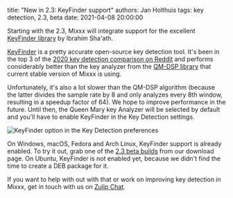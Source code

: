 title: "New in 2.3: KeyFinder support"
authors: Jan Holthuis
tags: key detection, 2.3, beta
date: 2021-04-08 20:00:00

Starting with the 2.3, Mixxx will integrate support for the excellent [KeyFinder library](https://github.com/mixxxdj/libKeyFinder) by Ibrahim Sha'ath.

[KeyFinder](http://www.ibrahimshaath.co.uk/keyfinder/) is a pretty accurate open-source key detection tool.
It's been in the top 3 of the [2020 key detection comparison on Reddit](https://www.reddit.com/r/DJs/comments/hwlzyt/key_detection_comparison_2020/) and performs considerably better than the key analyzer from the [QM-DSP library](https://code.soundsoftware.ac.uk/projects/qm-dsp) that current stable version of Mixxx is using.

Unfortunately, it's also a lot slower than the QM-DSP algorithm (because the latter divides the sample rate by 8 and only analyzes every 8th window, resulting in a speedup factor of 64).
We hope to improve performance in the future.
Until then, the Queen Mary key Analyzer will be selected by default and you'll have to enable KeyFinder in the Key Detection settings.

![KeyFinder option in the Key Detection preferences]({static}/images/news/keyfinder-key-detection.png)

On Windows, macOS, Fedora and Arch Linux, KeyFinder support is already enabled.
To try it out, grab one of the [2.3 beta builds]({filename}/pages/download.md#unstable) from our download page.
On Ubuntu, KeyFinder is not enabled yet, because we didn't find the time to create a DEB package for it.

If you want to help with out with that or work on improving key detection in Mixxx, get in touch with us on [Zulip Chat](https://mixxx.zulipchat.com/#narrow/stream/109171-development/topic/KeyFinder).
